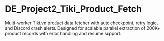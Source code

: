 # DE_Project2_Tiki_Product_Fetch
Multi-worker Tiki.vn product data fetcher with auto checkpoint, retry logic, and Discord crash alerts. Designed for scalable parallel extraction of 200K+ product records with error handling and resume support.
